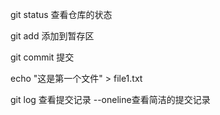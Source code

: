 git status 查看仓库的状态

git add 添加到暂存区

git commit 提交

echo "这是第一个文件" > file1.txt

git log 查看提交记录 --oneline查看简洁的提交记录

